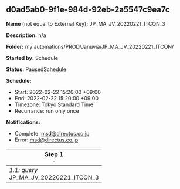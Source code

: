 ## d0ad5ab0-9f1e-984d-92eb-2a5547c9ea7c

**Name** (not equal to External Key)**:** JP_MA_JV_20220221_ITCON_3

**Description:** n/a

**Folder:** my automations/PROD/Januvia/JP_MA_JV_20220221_ITCON/

**Started by:** Schedule

**Status:** PausedSchedule

**Schedule:**

* Start: 2022-02-22 15:20:00 +09:00
* End: 2022-02-22 15:20:00 +09:00
* Timezone: Tokyo Standard Time
* Recurrance: run only once

**Notifications:**

* Complete: msd@directus.co.jp
* Error: msd@directus.co.jp

| Step 1<br>_<small>-</small>_ |
| --- |
| _1.1: query_<br>JP_MA_JV_20220221_ITCON_3 |
